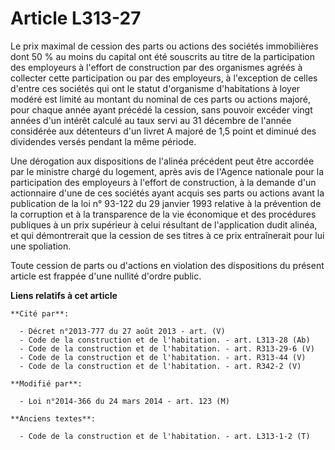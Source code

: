 # Article L313-27

Le prix maximal de cession des parts ou actions des sociétés immobilières dont 50 % au moins du capital ont été souscrits au
titre de la participation des employeurs à l'effort de construction par des organismes agréés à collecter cette participation
ou par des employeurs, à l'exception de celles d'entre ces sociétés qui ont le statut d'organisme d'habitations à loyer
modéré est limité au montant du nominal de ces parts ou actions majoré, pour chaque année ayant précédé la cession, sans
pouvoir excéder vingt années d'un intérêt calculé au taux servi au 31 décembre de l'année considérée aux détenteurs d'un
livret A majoré de 1,5 point et diminué des dividendes versés pendant la même période.

Une dérogation aux dispositions de l'alinéa précédent peut être accordée par le ministre chargé du logement, après avis de
l'Agence nationale pour la participation des employeurs à l'effort de construction, à la demande d'un actionnaire d'une de
ces sociétés ayant acquis ses parts ou actions avant la publication de la loi n° 93-122 du 29 janvier 1993 relative à la
prévention de la corruption et à la transparence de la vie économique et des procédures publiques à un prix supérieur à celui
résultant de l'application dudit alinéa, et qui démontrerait que la cession de ses titres à ce prix entraînerait pour lui une
spoliation.

Toute cession de parts ou d'actions en violation des dispositions du présent article est frappée d'une nullité d'ordre
public.

**Liens relatifs à cet article**

	**Cité par**:

	  - Décret n°2013-777 du 27 août 2013 - art. (V)
	  - Code de la construction et de l'habitation. - art. L313-28 (Ab)
	  - Code de la construction et de l'habitation. - art. R313-29-6 (V)
	  - Code de la construction et de l'habitation. - art. R313-44 (V)
	  - Code de la construction et de l'habitation. - art. R342-2 (V)

	**Modifié par**:

	  - Loi n°2014-366 du 24 mars 2014 - art. 123 (M)

	**Anciens textes**:

	  - Code de la construction et de l'habitation. - art. L313-1-2 (T)
